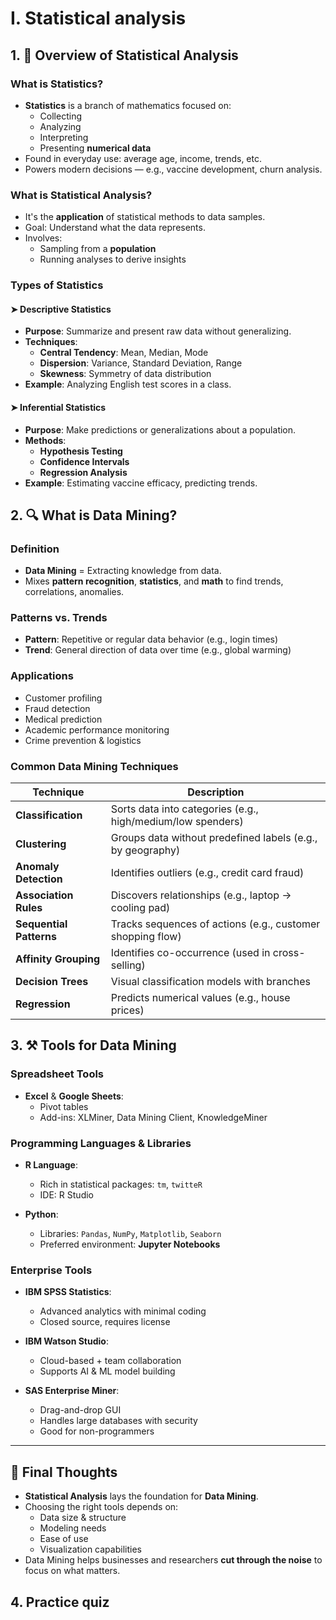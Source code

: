 # I. Statistical analysis
## 1. 🧠 Overview of Statistical Analysis

### What is Statistics?
- **Statistics** is a branch of mathematics focused on:
  - Collecting
  - Analyzing
  - Interpreting
  - Presenting **numerical data**
- Found in everyday use: average age, income, trends, etc.
- Powers modern decisions — e.g., vaccine development, churn analysis.

### What is Statistical Analysis?
- It's the **application** of statistical methods to data samples.
- Goal: Understand what the data represents.
- Involves:
  - Sampling from a **population**
  - Running analyses to derive insights

### Types of Statistics

#### ➤ Descriptive Statistics
- **Purpose**: Summarize and present raw data without generalizing.
- **Techniques**:
  - **Central Tendency**: Mean, Median, Mode
  - **Dispersion**: Variance, Standard Deviation, Range
  - **Skewness**: Symmetry of data distribution
- **Example**: Analyzing English test scores in a class.

#### ➤ Inferential Statistics
- **Purpose**: Make predictions or generalizations about a population.
- **Methods**:
  - **Hypothesis Testing**
  - **Confidence Intervals**
  - **Regression Analysis**
- **Example**: Estimating vaccine efficacy, predicting trends.

## 2. 🔍 What is Data Mining?

### Definition
- **Data Mining** = Extracting knowledge from data.
- Mixes **pattern recognition**, **statistics**, and **math** to find trends, correlations, anomalies.

### Patterns vs. Trends
- **Pattern**: Repetitive or regular data behavior (e.g., login times)
- **Trend**: General direction of data over time (e.g., global warming)

### Applications
- Customer profiling
- Fraud detection
- Medical prediction
- Academic performance monitoring
- Crime prevention & logistics

### Common Data Mining Techniques

| Technique               | Description                                                                 |
|------------------------|-----------------------------------------------------------------------------|
| **Classification**     | Sorts data into categories (e.g., high/medium/low spenders)                |
| **Clustering**         | Groups data without predefined labels (e.g., by geography)                 |
| **Anomaly Detection**  | Identifies outliers (e.g., credit card fraud)                              |
| **Association Rules**  | Discovers relationships (e.g., laptop → cooling pad)                       |
| **Sequential Patterns**| Tracks sequences of actions (e.g., customer shopping flow)                 |
| **Affinity Grouping**  | Identifies co-occurrence (used in cross-selling)                           |
| **Decision Trees**     | Visual classification models with branches                                 |
| **Regression**         | Predicts numerical values (e.g., house prices)

## 3. ⚒️ Tools for Data Mining

### Spreadsheet Tools
- **Excel** & **Google Sheets**:
  - Pivot tables
  - Add-ins: XLMiner, Data Mining Client, KnowledgeMiner

### Programming Languages & Libraries
- **R Language**:
  - Rich in statistical packages: `tm`, `twitteR`
  - IDE: R Studio

- **Python**:
  - Libraries: `Pandas`, `NumPy`, `Matplotlib`, `Seaborn`
  - Preferred environment: **Jupyter Notebooks**

### Enterprise Tools
- **IBM SPSS Statistics**:
  - Advanced analytics with minimal coding
  - Closed source, requires license

- **IBM Watson Studio**:
  - Cloud-based + team collaboration
  - Supports AI & ML model building

- **SAS Enterprise Miner**:
  - Drag-and-drop GUI
  - Handles large databases with security
  - Good for non-programmers

---

## 🧠 Final Thoughts
- **Statistical Analysis** lays the foundation for **Data Mining**.
- Choosing the right tools depends on:
  - Data size & structure
  - Modeling needs
  - Ease of use
  - Visualization capabilities
- Data Mining helps businesses and researchers **cut through the noise** to focus on what matters.

## 4. Practice quiz
